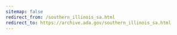 ```yaml
---
sitemap: false 
redirect_from: /southern_illinois_sa.html 
redirect_to: https://archive.ada.gov/southern_illinois_sa.html 
---
```

